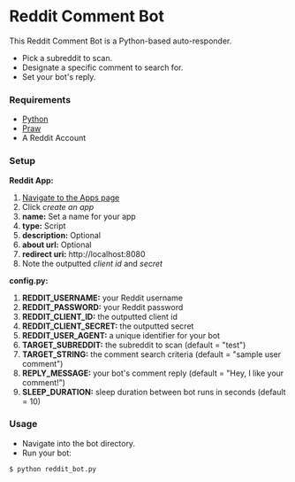 # Reddit Comment Bot

This Reddit Comment Bot is a Python-based auto-responder.

- Pick a subreddit to scan.
- Designate a specific comment to search for.
- Set your bot's reply.

### Requirements
- [Python](https://www.python.org/downloads/)
- [Praw](https://praw.readthedocs.io/en/latest/getting_started/installation.html)
- A Reddit Account

### Setup

**Reddit App:**
1. [Navigate to the Apps page](https://www.reddit.com/prefs/apps/)
2. Click *create an app*
3. **name:** Set a name for your app
4. **type:** Script
5. **description:** Optional
6. **about url:** Optional
7. **redirect uri:** http://localhost:8080
8. Note the outputted *client id* and *secret*

**config.py:**
1. **REDDIT_USERNAME:** your Reddit username
2. **REDDIT_PASSWORD:** your Reddit password
3. **REDDIT_CLIENT_ID:** the outputted client id
4. **REDDIT_CLIENT_SECRET:** the outputted secret
5. **REDDIT_USER_AGENT:** a unique identifier for your bot
6. **TARGET_SUBREDDIT:** the subreddit to scan (default = "test")
7. **TARGET_STRING:** the comment search criteria (default = "sample user comment")
8. **REPLY_MESSAGE:** your bot's comment reply (default = "Hey, I like your comment!")
9. **SLEEP_DURATION:** sleep duration between bot runs in seconds (default = 10)

### Usage

- Navigate into the bot directory.
- Run your bot:
```sh
$ python reddit_bot.py
```